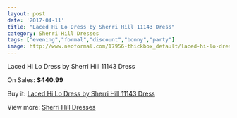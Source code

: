 ```yaml
---
layout: post
date: '2017-04-11'
title: "Laced Hi Lo Dress by Sherri Hill 11143 Dress"
category: Sherri Hill Dresses
tags: ["evening","formal","discount","bonny","party"]
image: http://www.neoformal.com/17956-thickbox_default/laced-hi-lo-dress-by-sherri-hill-11143-dress.jpg
---
```

Laced Hi Lo Dress by Sherri Hill 11143 Dress

On Sales: **$440.99**
<a href="https://www.neoformal.com/en/sherri-hill-dresses-2014/5806-laced-hi-lo-dress-by-sherri-hill-11143-dress.html"><amp-img layout="responsive" width="600" height="600" src="//www.neoformal.com/17956-thickbox_default/laced-hi-lo-dress-by-sherri-hill-11143-dress.jpg" alt="Laced Hi Lo Dress by Sherri Hill 11143 Dress 0" /></a>
<a href="https://www.neoformal.com/en/sherri-hill-dresses-2014/5806-laced-hi-lo-dress-by-sherri-hill-11143-dress.html"><amp-img layout="responsive" width="600" height="600" src="//www.neoformal.com/17958-thickbox_default/laced-hi-lo-dress-by-sherri-hill-11143-dress.jpg" alt="Laced Hi Lo Dress by Sherri Hill 11143 Dress 1" /></a>
<a href="https://www.neoformal.com/en/sherri-hill-dresses-2014/5806-laced-hi-lo-dress-by-sherri-hill-11143-dress.html"><amp-img layout="responsive" width="600" height="600" src="//www.neoformal.com/17957-thickbox_default/laced-hi-lo-dress-by-sherri-hill-11143-dress.jpg" alt="Laced Hi Lo Dress by Sherri Hill 11143 Dress 2" /></a>

Buy it: [Laced Hi Lo Dress by Sherri Hill 11143 Dress](https://www.neoformal.com/en/sherri-hill-dresses-2014/5806-laced-hi-lo-dress-by-sherri-hill-11143-dress.html "Laced Hi Lo Dress by Sherri Hill 11143 Dress")

View more: [Sherri Hill Dresses](https://www.neoformal.com/en/73-sherri-hill-dresses-2014 "Sherri Hill Dresses")